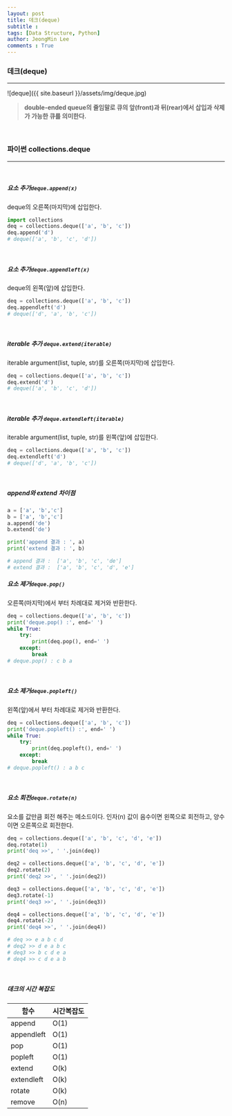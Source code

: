 ```yaml
---
layout: post
title: 데크(deque)
subtitle : 
tags: [Data Structure, Python]
author: JeongMin Lee
comments : True
---
```


### 데크(deque)

------

![deque]({{ site.baseurl }}/assets/img/deque.jpg)

> **double-ended queue의 줄임말로 큐의 앞(front)과 뒤(rear)에서 삽입과 삭제가 가능한 큐를 의미한다.**

<br>

### 파이썬 collections.deque

---

<br>

##### 요소 추가`deque.append(x)`

deque의 오른쪽(마지막)에 삽입한다.

```python
import collections
deq = collections.deque(['a', 'b', 'c'])
deq.append('d')
# deque(['a', 'b', 'c', 'd'])
```

<br>

##### 요소 추가`deque.appendleft(x)`

deque의 왼쪽(앞)에 삽입한다.

```python
deq = collections.deque(['a', 'b', 'c'])
deq.appendleft('d')
# deque(['d', 'a', 'b', 'c'])
```

<br>

##### iterable 추가 `deque.extend(iterable)`

iterable argument(list, tuple, str)를 오른쪽(마지막)에 삽입한다.

```python
deq = collections.deque(['a', 'b', 'c'])
deq.extend('d')
# deque(['a', 'b', 'c', 'd'])
```

<br>

##### iterable 추가 `deque.extendleft(iterable)`

iterable argument(list, tuple, str)를 왼쪽(앞)에 삽입한다.

```python
deq = collections.deque(['a', 'b', 'c'])
deq.extendleft('d')
# deque(['d', 'a', 'b', 'c'])
```

<br>

##### append와 extend 차이점

```python
a = ['a', 'b','c']
b = ['a', 'b','c']
a.append('de')
b.extend('de')

print('append 결과 : ', a)
print('extend 결과 : ', b)

# append 결과 :  ['a', 'b', 'c', 'de'] 
# extend 결과 :  ['a', 'b', 'c', 'd', 'e']
```



##### 요소 제거`deque.pop()`

오른쪽(마지막)에서 부터 차례대로 제거와 반환한다.

```python
deq = collections.deque(['a', 'b', 'c'])
print('deque.pop() :', end=' ')
while True:
    try:
        print(deq.pop(), end=' ')
    except:
        break
# deque.pop() : c b a 
```

<br>

##### 요소 제거`deque.popleft()`

왼쪽(앞)에서 부터 차례대로 제거와 반환한다.

```python
deq = collections.deque(['a', 'b', 'c'])
print('deque.popleft() :', end=' ')
while True:
    try:
        print(deq.popleft(), end=' ')
    except:
        break
# deque.popleft() : a b c 
```

<br>

##### 요소 회전`deque.rotate(n)`

요소를 값만큼 회전 해주는 메소드이다. 인자(n) 값이 음수이면 왼쪽으로 회전하고, 양수이면 오른쪽으로 회전한다.

```python
deq = collections.deque(['a', 'b', 'c', 'd', 'e'])
deq.rotate(1)
print('deq >>', ' '.join(deq))

deq2 = collections.deque(['a', 'b', 'c', 'd', 'e'])
deq2.rotate(2)
print('deq2 >>', ' '.join(deq2))

deq3 = collections.deque(['a', 'b', 'c', 'd', 'e'])
deq3.rotate(-1)
print('deq3 >>', ' '.join(deq3))

deq4 = collections.deque(['a', 'b', 'c', 'd', 'e'])
deq4.rotate(-2)
print('deq4 >>', ' '.join(deq4))

# deq >> e a b c d
# deq2 >> d e a b c
# deq3 >> b c d e a
# deq4 >> c d e a b
```

<br>

##### 데크의 시간 복잡도

| 함수       | 시간복잡도 |
| ---------- | ---------- |
| append     | O(1)       |
| appendleft | O(1)       |
| pop        | O(1)       |
| popleft    | O(1)       |
| extend     | O(k)       |
| extendleft | O(k)       |
| rotate     | O(k)       |
| remove     | O(n)       |
